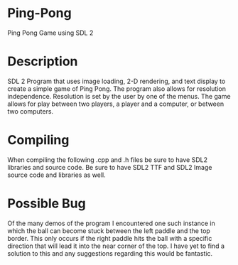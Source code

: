 # Ping-Pong
Ping Pong Game using SDL 2

# Description

SDL 2 Program that uses image loading, 2-D rendering, and text display to create a simple game of Ping Pong.
The program also allows for resolution independence. Resolution is set by the user by one of the menus. The game allows 
for play between two players, a player and a computer, or between two computers. 

# Compiling

When compiling the following .cpp and .h files be sure to have SDL2 libraries and source code. Be sure to have SDL2 TTF and SDL2 Image 
source code and libraries as well.

# Possible Bug

Of the many demos of the program I encountered one such instance in which the ball can become stuck between the left paddle 
and the top border. This only occurs if the right paddle hits the ball with a specific direction that will lead it into the near 
corner of the top. I have yet to find a solution to this and any suggestions regarding this would be fantastic.  


